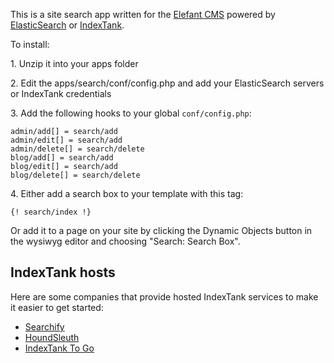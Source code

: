 This is a site search app written for the [Elefant CMS](http://github.com/jbroadway/elefant) powered by [ElasticSearch](http://www.elasticsearch.org/) or [IndexTank](https://github.com/linkedin/indextank-engine).

To install:

1\. Unzip it into your apps folder

2\. Edit the apps/search/conf/config.php and add your ElasticSearch servers or IndexTank credentials

3\. Add the following hooks to your global `conf/config.php`:

```
admin/add[] = search/add
admin/edit[] = search/add
admin/delete[] = search/delete
blog/add[] = search/add
blog/edit[] = search/add
blog/delete[] = search/delete
```

4\. Either add a search box to your template with this tag:

```
{! search/index !}
```

Or add it to a page on your site by clicking the Dynamic Objects button in the
wysiwyg editor and choosing "Search: Search Box".

## IndexTank hosts

Here are some companies that provide hosted IndexTank services to make it easier to get started:

* [Searchify](http://www.searchify.com/)
* [HoundSleuth](http://www.houndsleuth.com/)
* [IndexTank To Go](http://launch.indextanktogo.com/)
